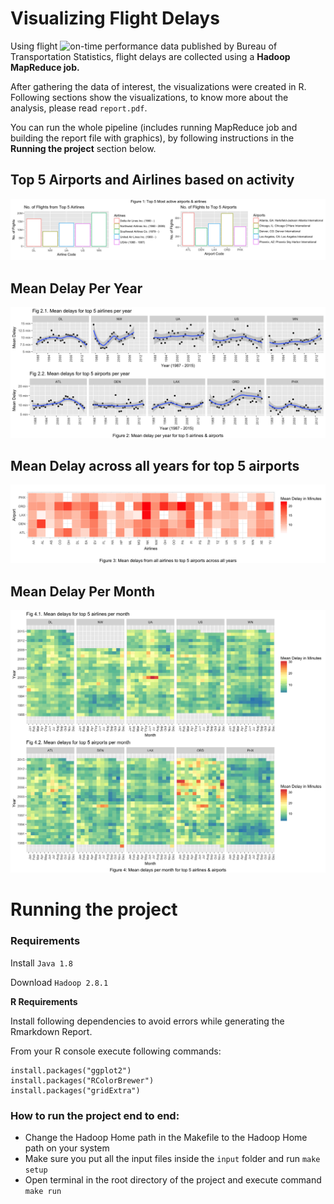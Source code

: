 # Visualizing Flight Delays

Using flight ![on-time performance data](http://web.archive.org/web/20170113153149/http://transtats.bts.gov/DL_SelectFields.asp?Table_ID=236&DB_Short_Name=On-Time) published by Bureau of Transportation Statistics, flight delays are collected using a **Hadoop MapReduce job.**

After gathering the data of interest, the visualizations were created in R. Following sections show the visualizations, to know more about the analysis, please read `report.pdf`.

You can run the whole pipeline (includes running MapReduce job and building the report file with graphics), by following instructions in the **Running the project** section below.

## Top 5 Airports and Airlines based on activity

![top](images/top.png)

## Mean Delay Per Year

![perYear](images/yearly_delays.png)

## Mean Delay across all years for top 5 airports

![airports](images/airport_heatmap.png)

## Mean Delay Per Month

![monthly](images/monthly_delays.png)

# Running the project

### Requirements

Install `Java 1.8`

Download `Hadoop 2.8.1`

**R Requirements**

Install following dependencies to avoid errors while generating the Rmarkdown Report.

From your R console execute following commands:

```
install.packages("ggplot2")
install.packages("RColorBrewer")
install.packages("gridExtra")
```

### How to run the project end to end:

* Change the Hadoop Home path in the Makefile to the Hadoop Home path on your system
* Make sure you put all the input files inside the `input` folder and run `make setup`
* Open terminal in the root directory of the project and execute command `make run`

